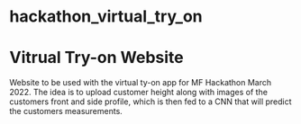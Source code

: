 # hackathon_virtual_try_on

# Vitrual Try-on Website

Website to be used with the virtual ty-on app for MF Hackathon March 2022. The idea is to  upload customer height along with images of the customers front and side profile, which is then fed to a CNN that will predict the customers measurements. 